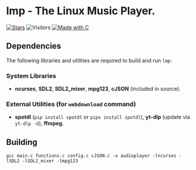 # lmp - The Linux Music Player.

[![Stars](https://img.shields.io/github/stars/Zer0Flux86/lmp?label=Stars&labelColor=%23c2c2c2&color=%23555555&style=for-the-badge)](https://github.com/Zer0Flux86/lmp/stargazers)
![Visitors](https://img.shields.io/badge/Visitors-11-%23555555?labelColor=%23c2c2c2&style=for-the-badge)
[![Made with C](https://img.shields.io/badge/Made%20with-C-blue?labelColor=%23c2c2c2&color=%23555555&style=for-the-badge)](https://en.wikipedia.org/wiki/C_(programming_language))

## Dependencies

The following libraries and utilities are required to build and run `lmp`:

### System Libraries
*   **ncurses**, **SDL2**, **SDL2_mixer**, **mpg123**, **cJSON** (included in source).

### External Utilities (for `webdownload` command)
*   **spotdl** (`pip install spotdl` or `pipx install spotdl`), **yt-dlp** (update via `yt-dlp -U`), **ffmpeg**.

## Building

    gcc main.c functions.c config.c cJSON.c -o audioplayer -lncurses -lSDL2 -lSDL2_mixer -lmpg123
